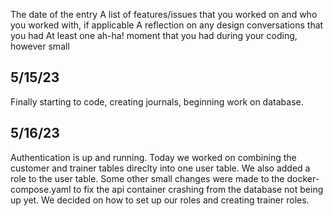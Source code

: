 The date of the entry
A list of features/issues that you worked on and who you worked with, if applicable
A reflection on any design conversations that you had
At least one ah-ha! moment that you had during your coding, however small

## 5/15/23

Finally starting to code, creating journals, beginning work on database.

## 5/16/23

Authentication is up and running. Today we worked on combining the customer and trainer tables direclty into one user table. We also added a role to the user table. Some other small changes were made to the docker-compose.yaml to fix the api container crashing from the database not being up yet.
We decided on how to set up our roles and creating trainer roles.
